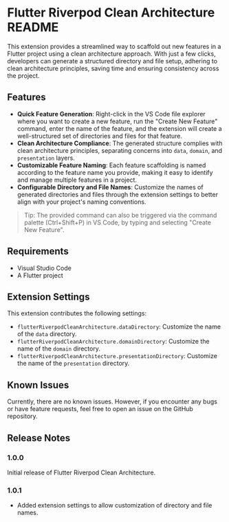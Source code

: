 # Flutter Riverpod Clean Architecture README

This extension provides a streamlined way to scaffold out new features in a Flutter project using a clean architecture approach. With just a few clicks, developers can generate a structured directory and file setup, adhering to clean architecture principles, saving time and ensuring consistency across the project.

## Features

- **Quick Feature Generation**: Right-click in the VS Code file explorer where you want to create a new feature, run the "Create New Feature" command, enter the name of the feature, and the extension will create a well-structured set of directories and files for that feature.
- **Clean Architecture Compliance**: The generated structure complies with clean architecture principles, separating concerns into `data`, `domain`, and `presentation` layers.
- **Customizable Feature Naming**: Each feature scaffolding is named according to the feature name you provide, making it easy to identify and manage multiple features in a project.
- **Configurable Directory and File Names**: Customize the names of generated directories and files through the extension settings to better align with your project's naming conventions.

> Tip: The provided command can also be triggered via the command palette (Ctrl+Shift+P) in VS Code, by typing and selecting "Create New Feature".

## Requirements

- Visual Studio Code
- A Flutter project

## Extension Settings

This extension contributes the following settings:

* `flutterRiverpodCleanArchitecture.dataDirectory`: Customize the name of the `data` directory.
* `flutterRiverpodCleanArchitecture.domainDirectory`: Customize the name of the `domain` directory.
* `flutterRiverpodCleanArchitecture.presentationDirectory`: Customize the name of the `presentation` directory.

## Known Issues

Currently, there are no known issues. However, if you encounter any bugs or have feature requests, feel free to open an issue on the GitHub repository.

## Release Notes

### 1.0.0

Initial release of Flutter Riverpod Clean Architecture.

### 1.0.1

- Added extension settings to allow customization of directory and file names.
